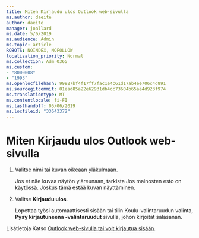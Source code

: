```yaml
---
title: Miten Kirjaudu ulos Outlook web-sivulla
ms.author: daeite
author: daeite
manager: joallard
ms.date: 5/6/2019
ms.audience: Admin
ms.topic: article
ROBOTS: NOINDEX, NOFOLLOW
localization_priority: Normal
ms.collection: Adm_O365
ms.custom:
- "8000008"
- "1993"
ms.openlocfilehash: 99927bf4f17ff7fac1e4c61d17ab4ee706c4d891
ms.sourcegitcommit: 01ead85a22e62931db4cc73604b65ae4d923f974
ms.translationtype: MT
ms.contentlocale: fi-FI
ms.lasthandoff: 05/06/2019
ms.locfileid: "33643372"
---
```

# <a name="how-to-sign-out-of-outlook-on-the-web"></a>Miten Kirjaudu ulos Outlook web-sivulla

1. Valitse nimi tai kuvan oikeaan yläkulmaan.
    
    Jos et näe kuvaa näytön yläreunaan, tarkista Jos mainosten esto on käytössä. Joskus tämä estää kuvan näyttäminen.
    
2. Valitse **Kirjaudu ulos**. 
    
    Lopettaa työsi automaattisesti sisään tai tilin Koulu-valintaruudun valinta, **Pysy kirjautuneena ‑valintaruudut** sivulla, johon kirjoitat salasanan. 
    
Lisätietoja Katso [Outlook web-sivulla tai voit kirjautua sisään](https://support.office.com/article/763fab4d-0138-4814-b450-37fc286bcb79).